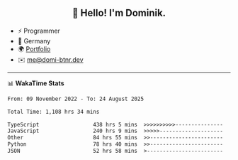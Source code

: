 <h2 align="center">👋 Hello! I'm Dominik.</h2>

- ⚡ Programmer
- 📍 Germany
- 🌍 [Portfolio](https://domi-btnr.dev)
- ✉️ [me@domi-btnr.dev](mailto://me@domi-btnr.dev)

---
📊 **WakaTime Stats**
<!--START_SECTION:waka-->

```txt
From: 09 November 2022 - To: 24 August 2025

Total Time: 1,108 hrs 34 mins

TypeScript                 438 hrs 5 mins  >>>>>>>>>>---------------   39.52 %
JavaScript                 240 hrs 9 mins  >>>>>--------------------   21.66 %
Other                      84 hrs 55 mins  >>-----------------------   07.66 %
Python                     78 hrs 40 mins  >>-----------------------   07.10 %
JSON                       52 hrs 58 mins  >------------------------   04.78 %
```

<!--END_SECTION:waka-->
